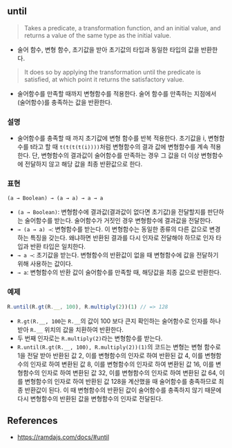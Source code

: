## until
> Takes a predicate, a transformation function, and an initial value, and returns a value of the same type as the initial value.
- 술어 함수, 변형 함수, 초기값을 받아 초기값의 타입과 동일한 타입의 값을 반환한다.

> It does so by applying the transformation until the predicate is satisfied, at which point it returns the satisfactory value.
- 술어함수를 만족할 때까지 변형함수를 적용한다. 술어 함수를 만족하는 지점에서 (술어함수)를 충족하는 값을 반환한다.

### 설명
- 술어함수를 충족할 때 까지 초기값에 변형 함수를 반복 적용한다. 초기값을 i, 변형함수를 t라고 할 때 `t(t(t(t(i))))`처럼 변형함수의 결과 값에 변형함수를 계속 적용한다. 단, 변형함수의 결과값이 술어함수를 만족하는 경우 그 값을 더 이상 변형함수에 전달하지 않고 해당 값을 최종 반환값으로 한다.

### 표현
```
(a → Boolean) → (a → a) → a → a
```
- `(a → Boolean)`: 변형함수에 결과값(결과값이 없다면 초기값)을 전달할지를 판단하는 술어함수를 받는다. 술어함수가 거짓인 경우 변형함수에 결과값을 전달한다.
- `→ (a → a) →`: 변형함수를 받는다. 이 변형함수는 동일한 종류의 다른 값으로 변경하는 특징을 갖는다. 왜냐하면 반환된 결과를 다시 인자로 전달해야 하므로 인자 타입과 반환 타입은 일치한다.
- `→ a →`: 초기값을 받는다. 변형함수의 반환값이 없을 때 변형함수에 값을 전달하기 위해 사용하는 값이다.
- `→ a`: 변형함수의 반환 값이 술어함수를 만족할 때, 해당값을 최종 값으로 반환한다.

### 예제
```js
R.until(R.gt(R.__, 100), R.multiply(2))(1) // => 128
```
- `R.gt(R.__, 100`는 `R.__`의 값이 100 보다 큰지 확인하는 술어함수로 인자를 하나 받아 `R.__` 위치의 값을 치환하여 반환한다.
- 두 번째 인자로는 `R.multiply(2)`라는 변형함수를 받는다.
- `R.until(R.gt(R.__, 100), R.multiply(2))(1)`의 코드는 변형는 변형 함수로 1을 전달 받아 반환된 값 2, 이를 변형함수의 인자로 하여 반환된 값 4, 이를 변형함수의 인자로 하여 변환된 값 8, 이를 변형함수의 인자로 하여 변환된 값 16, 이를 변형함수의 인자로 하여 변환된 값 32, 이를 변형함수의 인자로 하여 변환된 값 64, 이를 변형함수의 인자로 하여 반환된 값 128을 계산했을 때 술어함수를 충족하므로 최종 반환값이 된다. 이 때 변형함수의 반환된 값이 술어함수를 충족하지 않기 때문에 다시 변형함수의 반환된 값을 변형함수의 인자로 전달된다.

## References
- https://ramdajs.com/docs/#until
